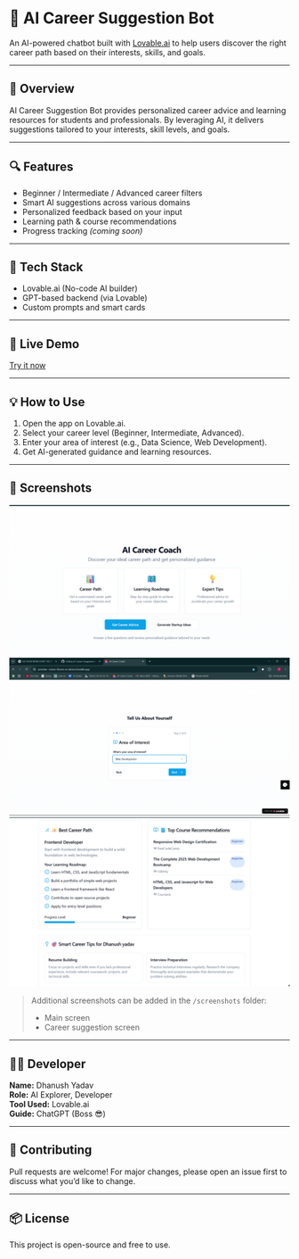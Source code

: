 # 🧠 AI Career Suggestion Bot

An AI-powered chatbot built with [Lovable.ai](https://www.lovable.ai/) to help users discover the right career path based on their interests, skills, and goals.

---

## 📝 Overview
AI Career Suggestion Bot provides personalized career advice and learning resources for students and professionals. By leveraging AI, it delivers suggestions tailored to your interests, skill levels, and goals.

---

## 🔍 Features
- Beginner / Intermediate / Advanced career filters
- Smart AI suggestions across various domains
- Personalized feedback based on your input
- Learning path & course recommendations
- Progress tracking *(coming soon)*

---

## 🧰 Tech Stack
- Lovable.ai (No-code AI builder)
- GPT-based backend (via Lovable)
- Custom prompts and smart cards

---

## 🚀 Live Demo
[Try it now](https://www.lovable.ai/) <!-- Replace with your actual demo link if available -->

---

## 💡 How to Use
1. Open the app on Lovable.ai.
2. Select your career level (Beginner, Intermediate, Advanced).
3. Enter your area of interest (e.g., Data Science, Web Development).
4. Get AI-generated guidance and learning resources.

---

## 📸 Screenshots

![Home Screen](home_screen.png)
![User Input](user_input.png)
![Output Cards](output_cards.png)

> Additional screenshots can be added in the `/screenshots` folder:
> - Main screen
> - Career suggestion screen

---

## 👨‍💻 Developer

**Name:** Dhanush Yadav  
**Role:** AI Explorer, Developer  
**Tool Used:** Lovable.ai  
**Guide:** ChatGPT (Boss 😎)

---

## 🤝 Contributing
Pull requests are welcome! For major changes, please open an issue first to discuss what you’d like to change.

---

## 📦 License

This project is open-source and free to use.
